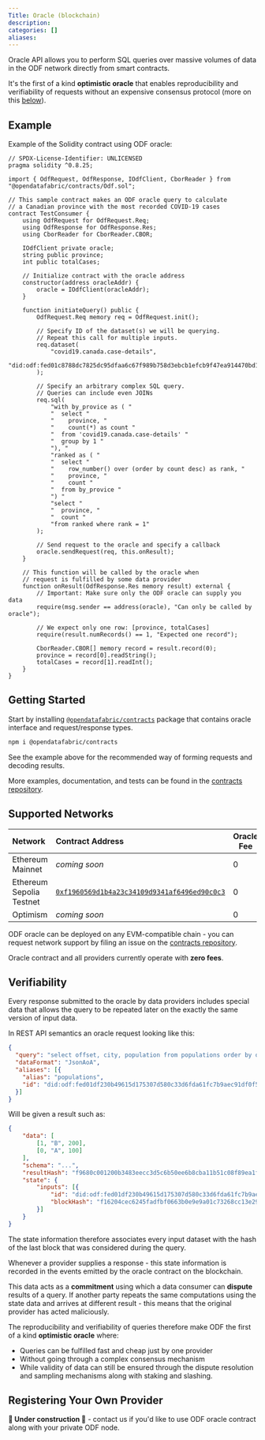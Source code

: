 ```yaml
---
Title: Oracle (blockchain)
description:
categories: []
aliases:
---
```


Oracle API allows you to perform SQL queries over massive volumes of data in the ODF network directly from smart contracts.

It's the first of a kind **optimistic oracle** that enables reproducibility and verifiability of requests without an expensive consensus protocol (more on this [below](#verifiability)).

## Example
Example of the Solidity contract using ODF oracle:

```solidity
// SPDX-License-Identifier: UNLICENSED
pragma solidity ^0.8.25;

import { OdfRequest, OdfResponse, IOdfClient, CborReader } from "@opendatafabric/contracts/Odf.sol";

// This sample contract makes an ODF oracle query to calculate
// a Canadian province with the most recorded COVID-19 cases
contract TestConsumer {
    using OdfRequest for OdfRequest.Req;
    using OdfResponse for OdfResponse.Res;
    using CborReader for CborReader.CBOR;

    IOdfClient private oracle;
    string public province;
    int public totalCases;

    // Initialize contract with the oracle address
    constructor(address oracleAddr) {
        oracle = IOdfClient(oracleAddr);
    }

    function initiateQuery() public {
        OdfRequest.Req memory req = OdfRequest.init();

        // Specify ID of the dataset(s) we will be querying.
        // Repeat this call for multiple inputs.
        req.dataset(
            "covid19.canada.case-details",
            "did:odf:fed01c8788dc7825dc95dfaa6c67f989b758d3ebcb1efcb9f47ea914470bd1f7f2bbb"
        );

        // Specify an arbitrary complex SQL query.
        // Queries can include even JOINs
        req.sql(
            "with by_provice as ( "
            "  select "
            "    province, "
            "    count(*) as count "
            "  from 'covid19.canada.case-details' "
            "  group by 1 "
            "), "
            "ranked as ( "
            "  select "
            "    row_number() over (order by count desc) as rank, "
            "    province, "
            "    count "
            "  from by_provice "
            ") "
            "select "
            "  province, "
            "  count "
            "from ranked where rank = 1"
        );

        // Send request to the oracle and specify a callback
        oracle.sendRequest(req, this.onResult);
    }

    // This function will be called by the oracle when
    // request is fulfilled by some data provider
    function onResult(OdfResponse.Res memory result) external {
        // Important: Make sure only the ODF oracle can supply you data
        require(msg.sender == address(oracle), "Can only be called by oracle");

        // We expect only one row: [province, totalCases]
        require(result.numRecords() == 1, "Expected one record");

        CborReader.CBOR[] memory record = result.record(0);
        province = record[0].readString();
        totalCases = record[1].readInt();
    }
}
```

## Getting Started
Start by installing [`@opendatafabric/contracts`](https://www.npmjs.com/package/@opendatafabric/contracts) package that contains oracle interface and request/response types.

```sh
npm i @opendatafabric/contracts
```

See the example above for the recommended way of forming requests and decoding results.

More examples, documentation, and tests can be found in the [contracts repository](https://github.com/kamu-data/kamu-contracts).

## Supported Networks

| Network                  | Contract Address                                                                                                                       | Oracle Fee |
| :----------------------- | :------------------------------------------------------------------------------------------------------------------------------------- | ---------- |
| Ethereum Mainnet         | *coming soon*                                                                                                                          | 0          |
| Ethereum Sepolia Testnet | [`0xf1960569d1b4a23c34109d9341af6496ed90c0c3`](https://sepolia.etherscan.io/address/0xf1960569d1b4A23c34109D9341Af6496Ed90C0c3#events) | 0          |
| Optimism                 | *coming soon*                                                                                                                          | 0          |

ODF oracle can be deployed on any EVM-compatible chain - you can request network support by filing an issue on the [contracts repository](https://github.com/kamu-data/kamu-contracts).

Oracle contract and all providers currently operate with **zero fees**.

## Verifiability
Every response submitted to the oracle by data providers includes special data that allows the query to be repeated later on the exactly the same version of input data.

In REST API semantics an oracle request looking like this:
```json
{
  "query": "select offset, city, population from populations order by offset desc",
  "dataFormat": "JsonAoA",
  "aliases": [{
    "alias": "populations",
    "id": "did:odf:fed01df230b49615d175307d580c33d6fda61fc7b9aec91df0f5c1a5ebe3b8cbfee02"
  }]
}
```

Will be given a result such as:
```json
{
    "data": [
        [1, "B", 200], 
        [0, "A", 100]
    ],
    "schema": "...",
    "resultHash": "f9680c001200b3483eecc3d5c6b50ee6b8cba11b51c08f89ea1f53d3a334c743199f5fe656e",
    "state": {
        "inputs": [{
            "id": "did:odf:fed01df230b49615d175307d580c33d6fda61fc7b9aec91df0f5c1a5ebe3b8cbfee02",
            "blockHash": "f16204cec6245fadfbf0663b0e9e9a01c73268cc13e29087b33ce3454af08eb4d3e0b",
        }]
    }
}
```

The state information therefore associates every input dataset with the hash of the last block that was considered during the query.

Whenever a provider supplies a response - this state information is recorded in the events emitted by the oracle contract on the blockchain.

This data acts as a **commitment** using which a data consumer can **dispute** results of a query. If another party repeats the same computations using the state data and arrives at different result - this means that the original provider has acted maliciously.

The reproducibility and verifiability of queries therefore make ODF the first of a kind **optimistic oracle** where:
- Queries can be fulfilled fast and cheap just by one provider
- Without going through a complex consensus mechanism
- While validity of data can still be ensured through the dispute resolution and sampling mechanisms along with staking and slashing.

## Registering Your Own Provider
**🚧 Under construction 🚧** - contact us if you'd like to use ODF oracle contract along with your private ODF node.